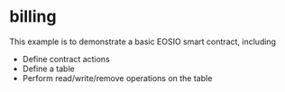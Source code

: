 # billing

This example is to demonstrate a basic EOSIO smart contract, including

- Define contract actions
- Define a table
- Perform read/write/remove operations on the table
